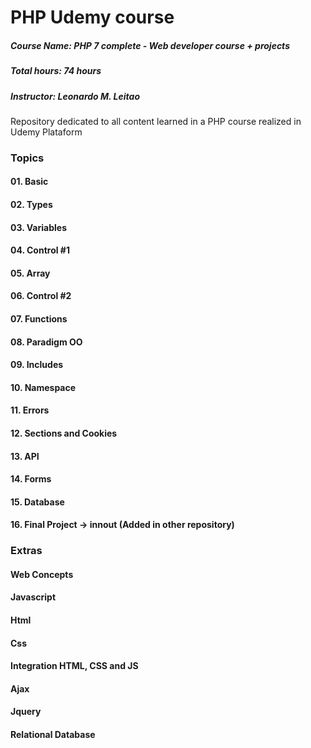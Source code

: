 # PHP Udemy course
##### Course Name: PHP 7 complete - Web developer course + projects
##### Total hours: 74 hours
##### Instructor: Leonardo M. Leitao
Repository dedicated to all content learned in a PHP course realized in Udemy Plataform

### Topics
#### 01. Basic
#### 02. Types
#### 03. Variables
#### 04. Control #1
#### 05. Array
#### 06. Control #2
#### 07. Functions
#### 08. Paradigm OO
#### 09. Includes
#### 10. Namespace
#### 11. Errors
#### 12. Sections and Cookies
#### 13. API
#### 14. Forms
#### 15. Database
#### 16. Final Project -> innout (Added in other repository)

### Extras

#### Web Concepts
#### Javascript
#### Html
#### Css
#### Integration HTML, CSS and JS
#### Ajax
#### Jquery
#### Relational Database